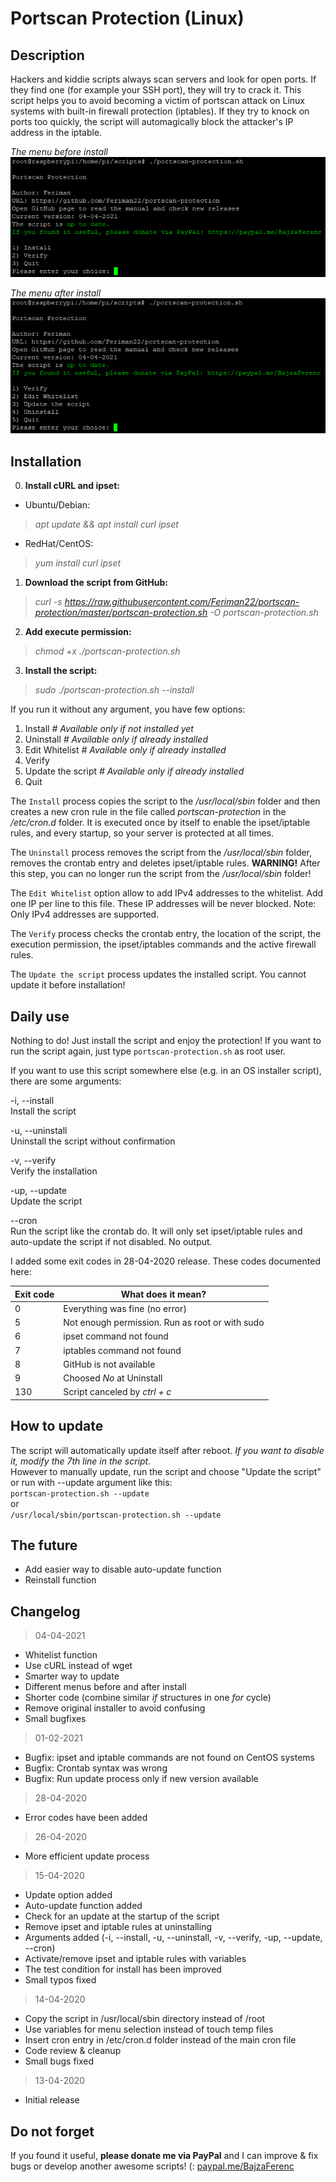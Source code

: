 # Portscan Protection (Linux)

## Description
Hackers and kiddie scripts always scan servers and look for open ports. If they find one (for example your SSH port), they will try to crack it. This script helps you to avoid becoming a victim of portscan attack on Linux systems with built-in firewall protection (iptables). If they try to knock on ports too quickly, the script will automagically block the attacker's IP address in the iptable.

*The menu before install*  
![Screenshot](https://raw.githubusercontent.com/Feriman22/portscan-protection/master/portscan-protection-not-installed-screenshot.png)  

*The menu after install*  
![Screenshot](https://raw.githubusercontent.com/Feriman22/portscan-protection/master/portscan-protection-installed-screenshot.png)

## Installation

0. **Install cURL and ipset:**
- Ubuntu/Debian:
>*apt update && apt install curl ipset*
- RedHat/CentOS:
>*yum install curl ipset*
1. **Download the script from GitHub:**
>*curl -s https://raw.githubusercontent.com/Feriman22/portscan-protection/master/portscan-protection.sh -O portscan-protection.sh*
2. **Add execute permission:**
>*chmod +x ./portscan-protection.sh*
3. **Install the script:**
>*sudo ./portscan-protection.sh --install*

If you run it without any argument, you have few options:
1. Install *# Available only if not installed yet*
2. Uninstall *# Available only if already installed*
3. Edit Whitelist *# Available only if already installed*
4. Verify
5. Update the script *# Available only if already installed*
6. Quit

The `Install` process copies the script to the */usr/local/sbin* folder and then creates a new cron rule in the file called *portscan-protection* in the */etc/cron.d* folder. It is executed once by itself to enable the ipset/iptable rules, and every startup, so your server is protected at all times.

The `Uninstall` process removes the script from the */usr/local/sbin* folder, removes the crontab entry and deletes ipset/iptable rules.
**WARNING!** After this step, you can no longer run the script from the */usr/local/sbin* folder!

The `Edit Whitelist` option allow to add IPv4 addresses to the whitelist. Add one IP per line to this file. These IP addresses will be never blocked. Note: Only IPv4 addresses are supported.

The `Verify` process checks the crontab entry, the location of the script, the execution permission, the ipset/iptables commands and the active firewall rules.

The `Update the script` process updates the installed script. You cannot update it before installation!

## Daily use

Nothing to do! Just install the script and enjoy the protection! If you want to run the script again, just type `portscan-protection.sh` as root user.

If you want to use this script somewhere else (e.g. in an OS installer script), there are some arguments:

-i, --install\
  Install the script

-u, --uninstall\
  Uninstall the script without confirmation
  
-v, --verify\
  Verify the installation
  
-up, --update\
  Update the script
  
--cron\
  Run the script like the crontab do. It will only set ipset/iptable rules and auto-update the script if not disabled. No output.


I added some exit codes in 28-04-2020 release. These codes documented here:

| Exit code  | What does it mean? |
| ------------- | ------------- |
| 0  | Everything was fine (no error) |
| 5  | Not enough permission. Run as root or with sudo |
| 6  | ipset command not found |
| 7  | iptables command not found |
| 8  | GitHub is not available  |
| 9  | Choosed *No* at Uninstall |
| 130  | Script canceled by *ctrl + c* |

## How to update

The script will automatically update itself after reboot. *If you want to disable it, modify the 7th line in the script.*  
However to manually update, run the script and choose "Update the script" or run with --update argument like this:  
`portscan-protection.sh --update`  
or  
`/usr/local/sbin/portscan-protection.sh --update`

## The future

- Add easier way to disable auto-update function
- Reinstall function

## Changelog

>04-04-2021
- Whitelist function
- Use cURL instead of wget
- Smarter way to update
- Different menus before and after install
- Shorter code (combine similar *if* structures in one *for* cycle)
- Remove original installer to avoid confusing
- Small bugfixes

>01-02-2021
- Bugfix: ipset and iptable commands are not found on CentOS systems
- Bugfix: Crontab syntax was wrong
- Bugfix: Run update process only if new version available

>28-04-2020
- Error codes have been added

>26-04-2020
- More efficient update process

>15-04-2020
- Update option added
- Auto-update function added
- Check for an update at the startup of the script
- Remove ipset and iptable rules at uninstalling
- Arguments added (-i, --install, -u, --uninstall, -v, --verify, -up, --update, --cron)
- Activate/remove ipset and iptable rules with variables
- The test condition for install has been improved
- Small typos fixed

>14-04-2020
- Copy the script in /usr/local/sbin directory instead of /root
- Use variables for menu selection instead of touch temp files
- Insert cron entry in /etc/cron.d folder instead of the main cron file
- Code review & cleanup
- Small bugs fixed

>13-04-2020
- Initial release

## Do not forget

If you found it useful, **please donate me via PayPal** and I can improve & fix bugs or develop another awesome scripts! (:
[paypal.me/BajzaFerenc](https://www.paypal.me/BajzaFerenc)
